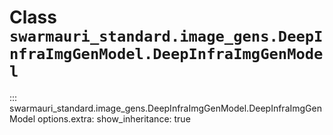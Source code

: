 # Class `swarmauri_standard.image_gens.DeepInfraImgGenModel.DeepInfraImgGenModel`

::: swarmauri_standard.image_gens.DeepInfraImgGenModel.DeepInfraImgGenModel
    options.extra:
      show_inheritance: true

